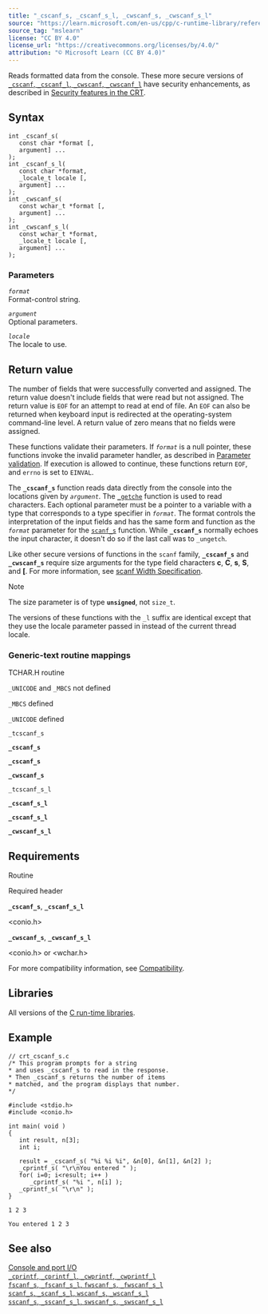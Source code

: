 ```yaml
---
title: "_cscanf_s, _cscanf_s_l, _cwscanf_s, _cwscanf_s_l"
source: "https://learn.microsoft.com/en-us/cpp/c-runtime-library/reference/cscanf-s-cscanf-s-l-cwscanf-s-cwscanf-s-l?view=msvc-170"
source_tag: "mslearn"
license: "CC BY 4.0"
license_url: "https://creativecommons.org/licenses/by/4.0/"
attribution: "© Microsoft Learn (CC BY 4.0)"
---
```

Reads formatted data from the console. These more secure versions of [`_cscanf`, `_cscanf_l`, `_cwscanf`, `_cwscanf_l`](https://learn.microsoft.com/en-us/cpp/c-runtime-library/reference/cscanf-cscanf-l-cwscanf-cwscanf-l?view=msvc-170) have security enhancements, as described in [Security features in the CRT](https://learn.microsoft.com/en-us/cpp/c-runtime-library/security-features-in-the-crt?view=msvc-170).

## Syntax

```
int _cscanf_s(
   const char *format [,
   argument] ...
);
int _cscanf_s_l(
   const char *format,
   _locale_t locale [,
   argument] ...
);
int _cwscanf_s(
   const wchar_t *format [,
   argument] ...
);
int _cwscanf_s_l(
   const wchar_t *format,
   _locale_t locale [,
   argument] ...
);
```

### Parameters

_`format`_  
Format-control string.

_`argument`_  
Optional parameters.

_`locale`_  
The locale to use.

## Return value

The number of fields that were successfully converted and assigned. The return value doesn't include fields that were read but not assigned. The return value is `EOF` for an attempt to read at end of file. An `EOF` can also be returned when keyboard input is redirected at the operating-system command-line level. A return value of zero means that no fields were assigned.

These functions validate their parameters. If _`format`_ is a null pointer, these functions invoke the invalid parameter handler, as described in [Parameter validation](https://learn.microsoft.com/en-us/cpp/c-runtime-library/parameter-validation?view=msvc-170). If execution is allowed to continue, these functions return `EOF`, and `errno` is set to `EINVAL`.

The **`_cscanf_s`** function reads data directly from the console into the locations given by _`argument`_. The [`_getche`](https://learn.microsoft.com/en-us/cpp/c-runtime-library/reference/getch-getwch?view=msvc-170) function is used to read characters. Each optional parameter must be a pointer to a variable with a type that corresponds to a type specifier in _`format`_. The format controls the interpretation of the input fields and has the same form and function as the _`format`_ parameter for the [`scanf_s`](https://learn.microsoft.com/en-us/cpp/c-runtime-library/reference/scanf-scanf-l-wscanf-wscanf-l?view=msvc-170) function. While **`_cscanf_s`** normally echoes the input character, it doesn't do so if the last call was to `_ungetch`.

Like other secure versions of functions in the `scanf` family, **`_cscanf_s`** and **`_cwscanf_s`** require size arguments for the type field characters **c**, **C**, **s**, **S**, and **\[**. For more information, see [scanf Width Specification](https://learn.microsoft.com/en-us/cpp/c-runtime-library/scanf-width-specification?view=msvc-170).

Note

The size parameter is of type **`unsigned`**, not `size_t`.

The versions of these functions with the `_l` suffix are identical except that they use the locale parameter passed in instead of the current thread locale.

### Generic-text routine mappings

TCHAR.H routine

`_UNICODE` and `_MBCS` not defined

`_MBCS` defined

`_UNICODE` defined

`_tcscanf_s`

**`_cscanf_s`**

**`_cscanf_s`**

**`_cwscanf_s`**

`_tcscanf_s_l`

**`_cscanf_s_l`**

**`_cscanf_s_l`**

**`_cwscanf_s_l`**

## Requirements

Routine

Required header

**`_cscanf_s`**, **`_cscanf_s_l`**

<conio.h>

**`_cwscanf_s`**, **`_cwscanf_s_l`**

<conio.h> or <wchar.h>

For more compatibility information, see [Compatibility](https://learn.microsoft.com/en-us/cpp/c-runtime-library/compatibility?view=msvc-170).

## Libraries

All versions of the [C run-time libraries](https://learn.microsoft.com/en-us/cpp/c-runtime-library/crt-library-features?view=msvc-170).

## Example

```
// crt_cscanf_s.c
/* This program prompts for a string
* and uses _cscanf_s to read in the response.
* Then _cscanf_s returns the number of items
* matched, and the program displays that number.
*/

#include <stdio.h>
#include <conio.h>

int main( void )
{
   int result, n[3];
   int i;

   result = _cscanf_s( "%i %i %i", &n[0], &n[1], &n[2] );
   _cprintf_s( "\r\nYou entered " );
   for( i=0; i<result; i++ )
      _cprintf_s( "%i ", n[i] );
   _cprintf_s( "\r\n" );
}
```

```
1 2 3
```

```
You entered 1 2 3
```

## See also

[Console and port I/O](https://learn.microsoft.com/en-us/cpp/c-runtime-library/console-and-port-i-o?view=msvc-170)  
[`_cprintf`, `_cprintf_l`, `_cwprintf`, `_cwprintf_l`](https://learn.microsoft.com/en-us/cpp/c-runtime-library/reference/cprintf-cprintf-l-cwprintf-cwprintf-l?view=msvc-170)  
[`fscanf_s`, `_fscanf_s_l`, `fwscanf_s`, `_fwscanf_s_l`](https://learn.microsoft.com/en-us/cpp/c-runtime-library/reference/fscanf-s-fscanf-s-l-fwscanf-s-fwscanf-s-l?view=msvc-170)  
[`scanf_s`, `_scanf_s_l`, `wscanf_s`, `_wscanf_s_l`](https://learn.microsoft.com/en-us/cpp/c-runtime-library/reference/scanf-s-scanf-s-l-wscanf-s-wscanf-s-l?view=msvc-170)  
[`sscanf_s`, `_sscanf_s_l`, `swscanf_s`, `_swscanf_s_l`](https://learn.microsoft.com/en-us/cpp/c-runtime-library/reference/sscanf-s-sscanf-s-l-swscanf-s-swscanf-s-l?view=msvc-170)